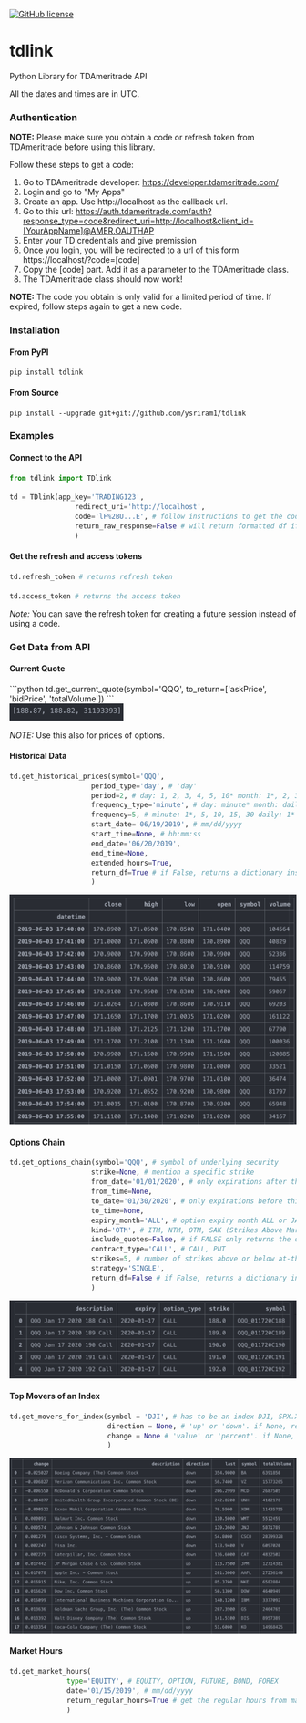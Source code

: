 [![GitHub license](https://img.shields.io/github/license/Naereen/StrapDown.js.svg)](https://github.com/Naereen/StrapDown.js/blob/master/LICENSE)


# tdlink
Python Library for TDAmeritrade API

All the dates and times are in UTC.

<h3> Authentication </h3>

**NOTE:** Please make sure you obtain a code or refresh token from TDAmeritrade before using this library.

Follow these steps to get a code:

1) Go to TDAmeritrade developer: https://developer.tdameritrade.com/</br>
2) Login and go to "My Apps" </br>
3) Create an app. Use http://localhost as the callback url.</br>
4) Go to this url: https://auth.tdameritrade.com/auth?response_type=code&redirect_uri=http://localhost&client_id=[YourAppName]@AMER.OAUTHAP </br>
5) Enter your TD credentials and give premission </br>
6) Once you login, you will be redirected to a url of this form https://localhost/?code=[code] </br>
7) Copy the [code] part. Add it as a parameter to the TDAmeritrade class. </br>
8) The TDAmeritrade class should now work!

**NOTE:** The code you obtain is only valid for a limited period of time. If expired, follow steps again to get a new code.




<h3> Installation </h3>

<h4> From PyPI </h4>

```
pip install tdlink
```

<h4> From Source </h4>

```
pip install --upgrade git+git://github.com/ysriram1/tdlink
```

<h3> Examples </h3>

<h4> Connect to the API </h4>

```python
from tdlink import TDlink

td = TDlink(app_key='TRADING123',
                redirect_uri='http://localhost',
                code='lF%2BU...E', # follow instructions to get the code
                return_raw_response=False # will return formatted df if False, else returns HTTP response
                )
```

<h4> Get the refresh and access tokens </h4>

```python
td.refresh_token # returns refresh token

td.access_token # returns the access token
```

*Note:* You can save the refresh token for creating a future session instead of using a code.

<h3> Get Data from API </h3>

<h4> Current Quote </h4>
```python
td.get_current_quote(symbol='QQQ',
          to_return=['askPrice', 'bidPrice', 'totalVolume'])
```
<div><img src="docs/img/quote.png" alt="quote" width="200"/></div>

*NOTE:* Use this also for prices of options.

<h4> Historical Data </h4>

```python
td.get_historical_prices(symbol='QQQ',
                    period_type='day', # 'day'
                    period=2, # day: 1, 2, 3, 4, 5, 10* month: 1*, 2, 3, 6 year: 1*, 2, 3, 5, 10, 15, 20 ytd: 1*
                    frequency_type='minute', # day: minute* month: daily, weekly* year: daily, weekly, monthly* ytd: daily, weekly*
                    frequency=5, # minute: 1*, 5, 10, 15, 30 daily: 1* weekly: 1* monthly: 1*
                    start_date='06/19/2019', # mm/dd/yyyy
                    start_time=None, # hh:mm:ss
                    end_date='06/20/2019',
                    end_time=None,
                    extended_hours=True,
                    return_df=True # if False, returns a dictionary instead
                    )
```

<div><img src="docs/img/historical_data.png" alt="Historical Data"/></div>

<h4> Options Chain </h4>

```python
td.get_options_chain(symbol='QQQ', # symbol of underlying security
                    strike=None, # mention a specific strike
                    from_date='01/01/2020', # only expirations after this date (mm/dd/yyyy)
                    from_time=None,
                    to_date='01/30/2020', # only expirations before this date
                    to_time=None,
                    expiry_month='ALL', # option expiry month ALL or JAN
                    kind='OTM', # ITM, NTM, OTM, SAK (Strikes Above Market), ALL etc.
                    include_quotes=False, # if FALSE only returns the option names (use get_current_quote() to get value)
                    contract_type='CALL', # CALL, PUT
                    strikes=5, # number of strikes above or below at-the-money price
                    strategy='SINGLE',
                    return_df=False # if False, returns a dictionary instead
                    )
```

<div><img src="docs/img/options.png" alt="Options Chain"/></div>


<h4> Top Movers of an Index </h4>

```python
td.get_movers_for_index(symbol = 'DJI', # has to be an index DJI, SPX.X  etc
                        direction = None, # 'up' or 'down'. if None, returns both
                        change = None # 'value' or 'percent'. if None, defaults to percentage
                        )
```

<div><img src="docs/img/movers.png" alt="Top Movers"/></div>


<h4> Market Hours </h4>

```python
td.get_market_hours(
              type='EQUITY', # EQUITY, OPTION, FUTURE, BOND, FOREX
              date='01/15/2019', # mm/dd/yyyy
              return_regular_hours=True # get the regular hours from markethours dict and returns them
              )
```
